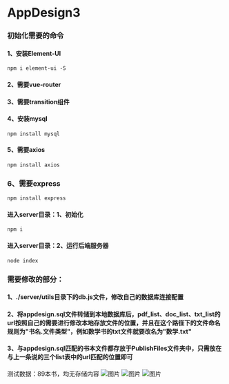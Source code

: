 # AppDesign3
### 初始化需要的命令
#### 1、安装Element-UI
```
npm i element-ui -S
```
#### 2、需要vue-router
#### 3、需要transition组件
#### 4、安装mysql
```
npm install mysql
```
#### 5、需要axios
```
npm install axios
```
### 6、需要express
```
npm install express
```

#### 进入server目录：1、初始化
 ```
 npm i
 ```
#### 进入server目录：2、运行后端服务器
```
node index
```


### 需要修改的部分：
#### 1、./server/utils目录下的db.js文件，修改自己的数据库连接配置
#### 2、将appdesign.sql文件转储到本地数据库后，pdf_list、doc_list、txt_list的url按照自己的需要进行修改本地存放文件的位置，并且在这个路径下的文件命名规则为"书名.文件类型"，例如数学书的txt文件就要改名为"数学.txt"
#### 3、与appdesign.sql匹配的书本文件都存放于PublishFiles文件夹中，只需放在与上一条说的三个list表中的url匹配的位置即可
测试数据：89本书，均无存储内容
![图片](https://user-images.githubusercontent.com/65166118/174237631-81be97d2-6d70-4d4d-a5dd-e8b1d4c523a3.png)
![图片](https://user-images.githubusercontent.com/65166118/174237671-c4cd0f36-887c-4b1b-9a76-f620e7b2d583.png)
![图片](https://user-images.githubusercontent.com/65166118/174237743-9d90dabc-1b53-4daf-9962-7b8e0d8b11ce.png)

